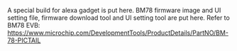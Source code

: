 A special build for alexa gadget is put here. BM78 firmware image and UI setting file, firmware download tool and UI setting tool are put here.
Refer to BM78 EVB: https://www.microchip.com/DevelopmentTools/ProductDetails/PartNO/BM-78-PICTAIL
